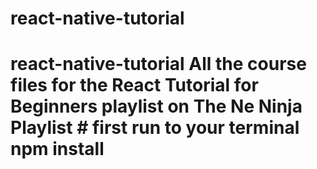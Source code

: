 # react-native-tutorial
# react-native-tutorial  All the course files for the React Tutorial for Beginners playlist on The Ne Ninja Playlist  # first run to your terminal npm install
